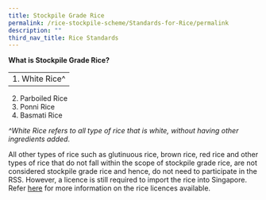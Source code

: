 ```yaml
---
title: Stockpile Grade Rice
permalink: /rice-stockpile-scheme/Standards-for-Rice/permalink
description: ""
third_nav_title: Rice Standards
---
```

**What is Stockpile Grade Rice?**

| |
| -------- | 
| 1. White Rice^
2. Parboiled Rice
3. Ponni Rice
4. Basmati Rice 

*^White Rice refers to all type of rice that is white, without having other ingredients added*.

All other types of rice such as glutinuous rice, brown rice, red rice and other types of rice that do not fall within the scope of stockpile grade rice, are not considered stockpile grade rice and hence, do not need to participate in the RSS.  However, a licence is still required to import the rice into Singapore.  Refer [here](-) for more information on the rice licences available.
